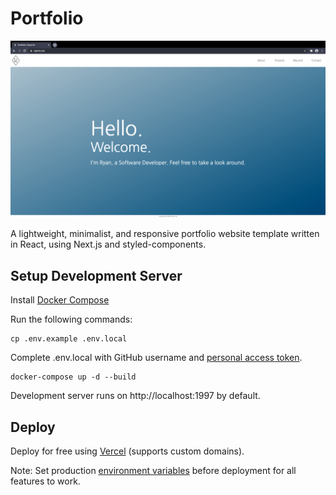 # Portfolio

![Portfolio](https://github.com/ryanro97/portfolio/blob/master/portfolio.png)

A lightweight, minimalist, and responsive portfolio website template written in React, using Next.js and styled-components.

## Setup Development Server
Install [Docker Compose](https://docs.docker.com/compose/install/)

Run the following commands:
```
cp .env.example .env.local
```
Complete .env.local with GitHub username and [personal access token](https://docs.github.com/en/github/authenticating-to-github/creating-a-personal-access-token).

```
docker-compose up -d --build
```
Development server runs on http://localhost:1997 by default.

## Deploy
Deploy for free using [Vercel](https://vercel.com) (supports custom domains).

Note: Set production [environment variables](https://vercel.com/docs/v2/build-step#environment-variables) before deployment for all features to work.

